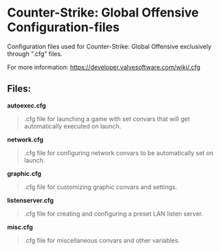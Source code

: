 # Counter-Strike: Global Offensive Configuration-files
Configuration files used for Counter-Strike: Global Offensive exclusively through ".cfg" files.

  For more information: https://developer.valvesoftware.com/wiki/.cfg

## Files:

 **autoexec.cfg**		
 
  > .cfg file for launching a game with set convars that will get automatically executed on launch. 
  
 **network.cfg**
 
  > .cfg file for configuring network convars to be automatically set on launch.
  
 **graphic.cfg**
 
  > .cfg file for customizing graphic convars and settings.
  
 **listenserver.cfg**
 
  > .cfg file for creating and configuring a preset LAN listen server.
  
  **misc.cfg**
 
  > .cfg file for miscellaneous convars and other variables.
